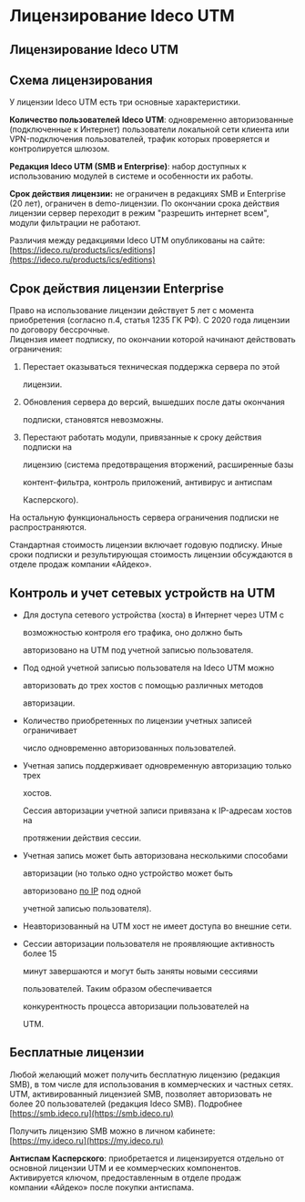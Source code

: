 # Лицензирование Ideco UTM

## Лицензирование Ideco UTM

## Схема лицензирования

У лицензии Ideco UTM есть три основные характеристики.

**Количество пользователей Ideco UTM**: одновременно авторизованные \(подключенные к Интернет\) пользователи локальной сети клиента или VPN-подключения пользователей, трафик которых проверяется и контролируется шлюзом.

**Редакция Ideco UTM \(SMB и Enterprise\)**: набор доступных к использованию модулей в системе и особенности их работы.

**Срок действия лицензии:** не ограничен в редакциях SMB и Enterprise \(20 лет\), ограничен в demo-лицензии. По окончании срока действия лицензии сервер переходит в режим "разрешить интернет всем", модули фильтрации не работают.

Различия между редакциями Ideco UTM опубликованы на сайте: [https://ideco.ru/products/ics/editions](https://ideco.ru/products/ics/editions)

## Срок действия лицензии Enterprise

Право на использование лицензии действует 5 лет с момента приобретения \(согласно п.4, статья 1235 ГК РФ\). С 2020 года лицензии по договору бессрочные.  
Лицензия имеет подписку, по окончании которой начинают действовать ограничения:

1. Перестает оказываться техническая поддержка сервера по этой

   лицензии.

2. Обновления сервера до версий, вышедших после даты окончания

   подписки, становятся невозможны.

3. Перестают работать модули, привязанные к сроку действия подписки на

   лицензию \(система предотвращения вторжений, расширенные базы

   контент-фильтра, контроль приложений, антивирус и антиспам

   Касперского\).

На остальную функциональность сервера ограничения подписки не распространяются.

Стандартная стоимость лицензии включает годовую подписку. Иные сроки подписки и результирующая стоимость лицензии обсуждаются в отделе продаж компании «Айдеко».

## Контроль и учет сетевых устройств на UTM

* Для доступа сетевого устройства \(хоста\) в Интернет через UTM с

  возможностью контроля его трафика, оно должно быть

  авторизовано на UTM под учетной записью пользователя.

* Под одной учетной записью пользователя на Ideco UTM можно

  авторизовать до трех хостов с помощью различных методов

  авторизации.

* Количество приобретенных по лицензии учетных записей ограничивает

  число одновременно авторизованных пользователей.

* Учетная запись поддерживает одновременную авторизацию только трех

  хостов.  

  Сессия авторизации учетной записи привязана к IP-адресам хостов на

  протяжении действия сессии.

* Учетная запись может быть авторизована несколькими способами

  авторизации \(но только одно устройство может быть

  авторизовано [по IP](https://github.com/ideco-team/docsUTM/tree/54be5c28981601375569bdca6ef75ead87808b16/Авторизация_по_IP-адресу/README.md) под одной

  учетной записью пользователя\).

* Неавторизованный на UTM хост не имеет доступа во внешние сети.
* Сессии авторизации пользователя не проявляющие активность более 15

  минут завершаются и могут быть заняты новыми сессиями

  пользователей. Таким образом обеспечивается

  конкурентность процесса авторизации пользователей на

  UTM.

## Бесплатные лицензии

Любой желающий может получить бесплатную лицензию \(редакция SMB\), в том числе для использования в коммерческих и частных сетях.  
UTM, активированный лицензией SMB, позволяет авторизовать не более 20 пользователей \(редакция Ideco SMB\). Подробнее [https://smb.ideco.ru](https://smb.ideco.ru)

Получить лицензию SMB можно в личном кабинете:  
[https://my.ideco.ru](https://my.ideco.ru)

**Антиспам Касперского**: приобретается и лицензируется отдельно от основной лицензии UTM и ее коммерческих компонентов. Активируется ключом, предоставленным в отделе продаж  
компании «Айдеко» после покупки антиспама.

